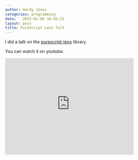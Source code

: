 ```yaml
---
author: Hardy Jones
categories: programming
date:   2015-01-06 16:45:23
layout: post
title: PureScript Lens Talk
---
```


I did a talk on the [purescript-lens][purescript-lens] library.

You can watch it on youtube:

<iframe width="420" height="315" src="https://www.youtube.com/embed/pbWSYcQtvdI" frameborder="0" allowfullscreen></iframe>

[purescript-lens]: https://github.com/purescript-contrib/purescript-lens
